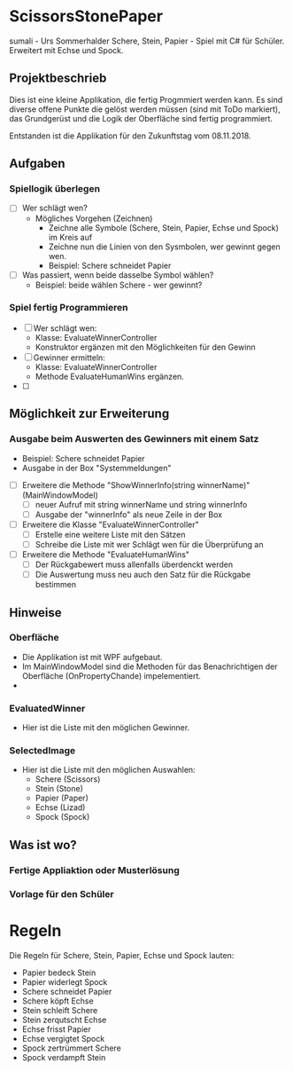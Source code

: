 # ScissorsStonePaper
sumali - Urs Sommerhalder
Schere, Stein, Papier - Spiel mit C# für Schüler.
Erweitert mit Echse und Spock.

## Projektbeschrieb
Dies ist eine kleine Applikation, die fertig Progmmiert werden kann.
Es sind diverse offene Punkte die gelöst werden müssen (sind mit ToDo markiert), das Grundgerüst und die Logik der Oberfläche sind fertig programmiert.

Entstanden ist die Applikation für den Zukunftstag vom 08.11.2018.

## Aufgaben
### Spiellogik überlegen
- [ ] Wer schlägt wen?
	- Mögliches Vorgehen (Zeichnen)
		- Zeichne alle Symbole (Schere, Stein, Papier, Echse und Spock) im Kreis auf
		- Zeichne nun die Linien von den Sysmbolen, wer gewinnt gegen wen.
		- Beispiel: Schere schneidet Papier
- [ ] Was passiert, wenn beide dasselbe Symbol wählen?
	- Beispiel: beide wählen Schere - wer gewinnt?

### Spiel fertig Programmieren
- [ ] Wer schlägt wen:
	- Klasse: EvaluateWinnerController
	- Konstruktor ergänzen mit den Möglichkeiten für den Gewinn
- [ ] Gewinner ermitteln:
	- Klasse: EvaluateWinnerController
	- Methode EvaluateHumanWins ergänzen.
- [ ] 

## Möglichkeit zur Erweiterung
### Ausgabe beim Auswerten des Gewinners mit einem Satz
- Beispiel: Schere schneidet Papier
- Ausgabe in der Box "Systemmeldungen"
- [ ] Erweitere die Methode "ShowWinnerInfo(string winnerName)" (MainWindowModel)
	- [ ] neuer Aufruf mit string winnerName und string winnerInfo
	- [ ] Ausgabe der "winnerInfo" als neue Zeile in der Box
- [ ] Erweitere die Klasse "EvaluateWinnerController"
	- [ ] Erstelle eine weitere Liste mit den Sätzen
	- [ ] Schreibe die Liste mit wer Schlägt wen für die Überprüfung an
- [ ] Erweitere die Methode "EvaluateHumanWins"
	- [ ] Der Rückgabewert muss allenfalls überdenckt werden
	- [ ] Die Auswertung muss neu auch den Satz für die Rückgabe bestimmen

## Hinweise
### Oberfläche
- Die Applikation ist mit WPF aufgebaut.
- Im MainWindowModel sind die Methoden für das Benachrichtigen der Oberfläche (OnPropertyChande) impelementiert.
- 
### EvaluatedWinner
- Hier ist die Liste mit den möglichen Gewinner.
### SelectedImage
- Hier ist die Liste mit den möglichen Auswahlen:
	- Schere (Scissors)
	- Stein (Stone)
	- Papier (Paper)
	- Echse (Lizad)
	- Spock (Spock)

## Was ist wo?
### Fertige Appliaktion oder Musterlösung

### Vorlage für den Schüler


# Regeln
Die Regeln für Schere, Stein, Papier, Echse und Spock lauten:
- Papier bedeck Stein
- Papier widerlegt Spock
- Schere schneidet Papier
- Schere köpft Echse
- Stein schleift Schere
- Stein zerqutscht Echse
- Echse frisst Papier
- Echse vergigtet Spock
- Spock zertrümmert Schere
- Spock verdampft Stein
